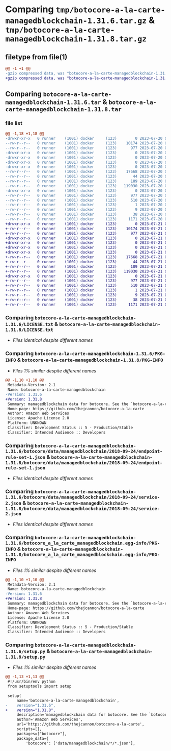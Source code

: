 # Comparing `tmp/botocore-a-la-carte-managedblockchain-1.31.6.tar.gz` & `tmp/botocore-a-la-carte-managedblockchain-1.31.8.tar.gz`

## filetype from file(1)

```diff
@@ -1 +1 @@
-gzip compressed data, was "botocore-a-la-carte-managedblockchain-1.31.6.tar", last modified: Thu Jul 20 01:20:33 2023, max compression
+gzip compressed data, was "botocore-a-la-carte-managedblockchain-1.31.8.tar", last modified: Fri Jul 21 01:21:43 2023, max compression
```

## Comparing `botocore-a-la-carte-managedblockchain-1.31.6.tar` & `botocore-a-la-carte-managedblockchain-1.31.8.tar`

### file list

```diff
@@ -1,18 +1,18 @@
-drwxr-xr-x   0 runner    (1001) docker     (123)        0 2023-07-20 01:20:33.662811 botocore-a-la-carte-managedblockchain-1.31.6/
--rw-r--r--   0 runner    (1001) docker     (123)    10174 2023-07-20 01:20:33.000000 botocore-a-la-carte-managedblockchain-1.31.6/LICENSE.txt
--rw-r--r--   0 runner    (1001) docker     (123)      977 2023-07-20 01:20:33.662811 botocore-a-la-carte-managedblockchain-1.31.6/PKG-INFO
-drwxr-xr-x   0 runner    (1001) docker     (123)        0 2023-07-20 01:20:33.662811 botocore-a-la-carte-managedblockchain-1.31.6/botocore/
-drwxr-xr-x   0 runner    (1001) docker     (123)        0 2023-07-20 01:20:33.662811 botocore-a-la-carte-managedblockchain-1.31.6/botocore/data/
-drwxr-xr-x   0 runner    (1001) docker     (123)        0 2023-07-20 01:20:33.662811 botocore-a-la-carte-managedblockchain-1.31.6/botocore/data/managedblockchain/
-drwxr-xr-x   0 runner    (1001) docker     (123)        0 2023-07-20 01:20:33.662811 botocore-a-la-carte-managedblockchain-1.31.6/botocore/data/managedblockchain/2018-09-24/
--rw-r--r--   0 runner    (1001) docker     (123)    17668 2023-07-20 01:19:55.000000 botocore-a-la-carte-managedblockchain-1.31.6/botocore/data/managedblockchain/2018-09-24/endpoint-rule-set-1.json
--rw-r--r--   0 runner    (1001) docker     (123)       44 2023-07-20 01:19:55.000000 botocore-a-la-carte-managedblockchain-1.31.6/botocore/data/managedblockchain/2018-09-24/examples-1.json
--rw-r--r--   0 runner    (1001) docker     (123)      189 2023-07-20 01:19:55.000000 botocore-a-la-carte-managedblockchain-1.31.6/botocore/data/managedblockchain/2018-09-24/paginators-1.json
--rw-r--r--   0 runner    (1001) docker     (123)   119030 2023-07-20 01:19:55.000000 botocore-a-la-carte-managedblockchain-1.31.6/botocore/data/managedblockchain/2018-09-24/service-2.json
-drwxr-xr-x   0 runner    (1001) docker     (123)        0 2023-07-20 01:20:33.662811 botocore-a-la-carte-managedblockchain-1.31.6/botocore_a_la_carte_managedblockchain.egg-info/
--rw-r--r--   0 runner    (1001) docker     (123)      977 2023-07-20 01:20:33.000000 botocore-a-la-carte-managedblockchain-1.31.6/botocore_a_la_carte_managedblockchain.egg-info/PKG-INFO
--rw-r--r--   0 runner    (1001) docker     (123)      510 2023-07-20 01:20:33.000000 botocore-a-la-carte-managedblockchain-1.31.6/botocore_a_la_carte_managedblockchain.egg-info/SOURCES.txt
--rw-r--r--   0 runner    (1001) docker     (123)        1 2023-07-20 01:20:33.000000 botocore-a-la-carte-managedblockchain-1.31.6/botocore_a_la_carte_managedblockchain.egg-info/dependency_links.txt
--rw-r--r--   0 runner    (1001) docker     (123)        9 2023-07-20 01:20:33.000000 botocore-a-la-carte-managedblockchain-1.31.6/botocore_a_la_carte_managedblockchain.egg-info/top_level.txt
--rw-r--r--   0 runner    (1001) docker     (123)       38 2023-07-20 01:20:33.662811 botocore-a-la-carte-managedblockchain-1.31.6/setup.cfg
--rw-r--r--   0 runner    (1001) docker     (123)     1171 2023-07-20 01:20:33.000000 botocore-a-la-carte-managedblockchain-1.31.6/setup.py
+drwxr-xr-x   0 runner    (1001) docker     (123)        0 2023-07-21 01:21:43.375333 botocore-a-la-carte-managedblockchain-1.31.8/
+-rw-r--r--   0 runner    (1001) docker     (123)    10174 2023-07-21 01:21:43.000000 botocore-a-la-carte-managedblockchain-1.31.8/LICENSE.txt
+-rw-r--r--   0 runner    (1001) docker     (123)      977 2023-07-21 01:21:43.375333 botocore-a-la-carte-managedblockchain-1.31.8/PKG-INFO
+drwxr-xr-x   0 runner    (1001) docker     (123)        0 2023-07-21 01:21:43.371333 botocore-a-la-carte-managedblockchain-1.31.8/botocore/
+drwxr-xr-x   0 runner    (1001) docker     (123)        0 2023-07-21 01:21:43.371333 botocore-a-la-carte-managedblockchain-1.31.8/botocore/data/
+drwxr-xr-x   0 runner    (1001) docker     (123)        0 2023-07-21 01:21:43.371333 botocore-a-la-carte-managedblockchain-1.31.8/botocore/data/managedblockchain/
+drwxr-xr-x   0 runner    (1001) docker     (123)        0 2023-07-21 01:21:43.375333 botocore-a-la-carte-managedblockchain-1.31.8/botocore/data/managedblockchain/2018-09-24/
+-rw-r--r--   0 runner    (1001) docker     (123)    17668 2023-07-21 01:21:06.000000 botocore-a-la-carte-managedblockchain-1.31.8/botocore/data/managedblockchain/2018-09-24/endpoint-rule-set-1.json
+-rw-r--r--   0 runner    (1001) docker     (123)       44 2023-07-21 01:21:06.000000 botocore-a-la-carte-managedblockchain-1.31.8/botocore/data/managedblockchain/2018-09-24/examples-1.json
+-rw-r--r--   0 runner    (1001) docker     (123)      189 2023-07-21 01:21:06.000000 botocore-a-la-carte-managedblockchain-1.31.8/botocore/data/managedblockchain/2018-09-24/paginators-1.json
+-rw-r--r--   0 runner    (1001) docker     (123)   119030 2023-07-21 01:21:06.000000 botocore-a-la-carte-managedblockchain-1.31.8/botocore/data/managedblockchain/2018-09-24/service-2.json
+drwxr-xr-x   0 runner    (1001) docker     (123)        0 2023-07-21 01:21:43.375333 botocore-a-la-carte-managedblockchain-1.31.8/botocore_a_la_carte_managedblockchain.egg-info/
+-rw-r--r--   0 runner    (1001) docker     (123)      977 2023-07-21 01:21:43.000000 botocore-a-la-carte-managedblockchain-1.31.8/botocore_a_la_carte_managedblockchain.egg-info/PKG-INFO
+-rw-r--r--   0 runner    (1001) docker     (123)      510 2023-07-21 01:21:43.000000 botocore-a-la-carte-managedblockchain-1.31.8/botocore_a_la_carte_managedblockchain.egg-info/SOURCES.txt
+-rw-r--r--   0 runner    (1001) docker     (123)        1 2023-07-21 01:21:43.000000 botocore-a-la-carte-managedblockchain-1.31.8/botocore_a_la_carte_managedblockchain.egg-info/dependency_links.txt
+-rw-r--r--   0 runner    (1001) docker     (123)        9 2023-07-21 01:21:43.000000 botocore-a-la-carte-managedblockchain-1.31.8/botocore_a_la_carte_managedblockchain.egg-info/top_level.txt
+-rw-r--r--   0 runner    (1001) docker     (123)       38 2023-07-21 01:21:43.375333 botocore-a-la-carte-managedblockchain-1.31.8/setup.cfg
+-rw-r--r--   0 runner    (1001) docker     (123)     1171 2023-07-21 01:21:43.000000 botocore-a-la-carte-managedblockchain-1.31.8/setup.py
```

### Comparing `botocore-a-la-carte-managedblockchain-1.31.6/LICENSE.txt` & `botocore-a-la-carte-managedblockchain-1.31.8/LICENSE.txt`

 * *Files identical despite different names*

### Comparing `botocore-a-la-carte-managedblockchain-1.31.6/PKG-INFO` & `botocore-a-la-carte-managedblockchain-1.31.8/PKG-INFO`

 * *Files 1% similar despite different names*

```diff
@@ -1,10 +1,10 @@
 Metadata-Version: 2.1
 Name: botocore-a-la-carte-managedblockchain
-Version: 1.31.6
+Version: 1.31.8
 Summary: managedblockchain data for botocore. See the `botocore-a-la-carte` package for more info.
 Home-page: https://github.com/thejcannon/botocore-a-la-carte
 Author: Amazon Web Services
 License: Apache License 2.0
 Platform: UNKNOWN
 Classifier: Development Status :: 5 - Production/Stable
 Classifier: Intended Audience :: Developers
```

### Comparing `botocore-a-la-carte-managedblockchain-1.31.6/botocore/data/managedblockchain/2018-09-24/endpoint-rule-set-1.json` & `botocore-a-la-carte-managedblockchain-1.31.8/botocore/data/managedblockchain/2018-09-24/endpoint-rule-set-1.json`

 * *Files identical despite different names*

### Comparing `botocore-a-la-carte-managedblockchain-1.31.6/botocore/data/managedblockchain/2018-09-24/service-2.json` & `botocore-a-la-carte-managedblockchain-1.31.8/botocore/data/managedblockchain/2018-09-24/service-2.json`

 * *Files identical despite different names*

### Comparing `botocore-a-la-carte-managedblockchain-1.31.6/botocore_a_la_carte_managedblockchain.egg-info/PKG-INFO` & `botocore-a-la-carte-managedblockchain-1.31.8/botocore_a_la_carte_managedblockchain.egg-info/PKG-INFO`

 * *Files 1% similar despite different names*

```diff
@@ -1,10 +1,10 @@
 Metadata-Version: 2.1
 Name: botocore-a-la-carte-managedblockchain
-Version: 1.31.6
+Version: 1.31.8
 Summary: managedblockchain data for botocore. See the `botocore-a-la-carte` package for more info.
 Home-page: https://github.com/thejcannon/botocore-a-la-carte
 Author: Amazon Web Services
 License: Apache License 2.0
 Platform: UNKNOWN
 Classifier: Development Status :: 5 - Production/Stable
 Classifier: Intended Audience :: Developers
```

### Comparing `botocore-a-la-carte-managedblockchain-1.31.6/setup.py` & `botocore-a-la-carte-managedblockchain-1.31.8/setup.py`

 * *Files 1% similar despite different names*

```diff
@@ -1,13 +1,13 @@
 #!/usr/bin/env python
 from setuptools import setup
 
 setup(
     name='botocore-a-la-carte-managedblockchain',
-    version="1.31.6",
+    version="1.31.8",
     description='managedblockchain data for botocore. See the `botocore-a-la-carte` package for more info.',
     author='Amazon Web Services',
     url='https://github.com/thejcannon/botocore-a-la-carte',
     scripts=[],
     packages=["botocore"],
     package_data={
         'botocore': ['data/managedblockchain/*/*.json'],
```

